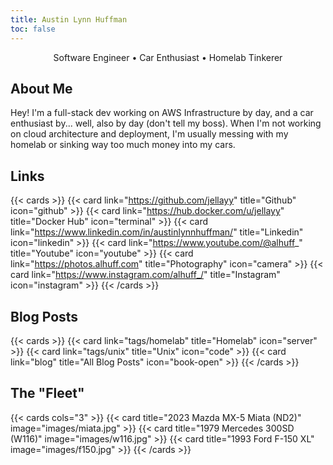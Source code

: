 ```yaml
---
title: Austin Lynn Huffman
toc: false
---
```

<center>Software Engineer • Car Enthusiast • Homelab Tinkerer</center>

## About Me

Hey! I'm a full-stack dev working on AWS Infrastructure by day, and a car enthusiast by... well, also by day (don't tell my boss). When I'm not working on cloud architecture and deployment, I'm usually messing with my homelab or sinking way too much money into my cars.

## Links

{{< cards >}}
  {{< card link="https://github.com/jellayy" title="Github" icon="github" >}}
  {{< card link="https://hub.docker.com/u/jellayy" title="Docker Hub" icon="terminal" >}}
  {{< card link="https://www.linkedin.com/in/austinlynnhuffman/" title="Linkedin" icon="linkedin" >}}
  {{< card link="https://www.youtube.com/@alhuff_" title="Youtube" icon="youtube" >}}
  {{< card link="https://photos.alhuff.com" title="Photography" icon="camera" >}}
  {{< card link="https://www.instagram.com/alhuff_/" title="Instagram" icon="instagram" >}}
{{< /cards >}}

## Blog Posts

{{< cards >}}
  {{< card link="tags/homelab" title="Homelab" icon="server" >}}
  {{< card link="tags/unix" title="Unix" icon="code" >}}
  {{< card link="blog" title="All Blog Posts" icon="book-open" >}}
{{< /cards >}}

## The "Fleet"

{{< cards cols="3" >}}
  {{< card title="2023 Mazda MX-5 Miata (ND2)" image="images/miata.jpg" >}}
  {{< card title="1979 Mercedes 300SD (W116)" image="images/w116.jpg" >}}
  {{< card title="1993 Ford F-150 XL" image="images/f150.jpg" >}}
{{< /cards >}}
